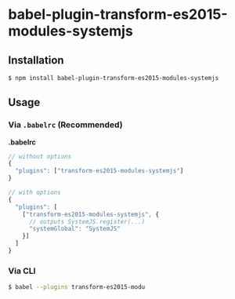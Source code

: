 # babel-plugin-transform-es2015-modules-systemjs

## Installation

```sh
$ npm install babel-plugin-transform-es2015-modules-systemjs
```

## Usage

### Via `.babelrc` (Recommended)

**.babelrc**

```javascript
// without options
{
  "plugins": ["transform-es2015-modules-systemjs"]
}

// with options
{
  "plugins": [
    ["transform-es2015-modules-systemjs", {
      // outputs SystemJS.register(...)
      "systemGlobal": "SystemJS"
    }]
  ]
}
```

### Via CLI

```sh
$ babel --plugins transform-es2015-modu